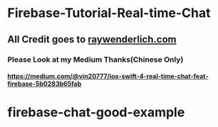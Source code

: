 # Firebase-Tutorial-Real-time-Chat
## All Credit goes to [raywenderlich.com](https://www.raywenderlich.com/140836/firebase-tutorial-real-time-chat-2)
### Please Look at my Medium Thanks(Chinese Only)
#### https://medium.com/@vin20777/ios-swift-4-real-time-chat-feat-firebase-5b0283b65fab
# firebase-chat-good-example
